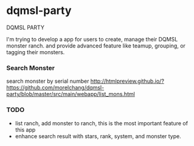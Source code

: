 # dqmsl-party
DQMSL PARTY

I'm trying to develop a app for users to create, manage their DQMSL monster ranch. and provide advanced feature like teamup, grouping, or tagging their monsters.

### Search Monster
search monster by serial number
http://htmlpreview.github.io/?https://github.com/morelchang/dqmsl-party/blob/master/src/main/webapp/list_mons.html

### TODO
* list ranch, add monster to ranch, this is the most important feature of this app
* enhance search result with stars, rank, system, and monster type.


